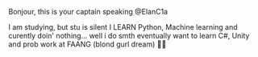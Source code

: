 Bonjour, this is your captain speaking @ElanC1a

I am studying, but stu is silent
I LEARN  Python, Machine learning and curently doin' nothing... well i do smth eventually
want to learn C#, Unity and prob work at FAANG (blond gurl dream)
👴👶
<!---
ElanC1a/ElanC1a is a ✨ special ✨ repository because its `README.md` (this file) appears on your GitHub profile.
You can click the Preview link to take a look at your changes.
--->
